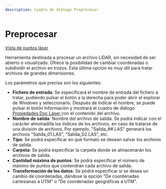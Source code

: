 ```yaml
---
description: Cuadro de diálogo Preprocesar
---
```


# Preprocesar

[Vista de puntos láser](../../fichas-de-herramientas/ficha-de-herramientas-archivos-lidar/vista-de-puntos-laser.md)

Herramienta destinada a procesar un archivo LiDAR, sin necesidad de ser abierto o visualizado. Ofrece la posibilidad de cambiar coordenadas o subdividir el archivo en trozos. Esta última opción es muy útil para tratar archivos de grandes dimensiones.

Los parámetros que precisa son los siguientes:

* **Fichero de entrada**: Se especificará el nombre de entrada del fichero a tratar, pudiendo pulsar el botón a la derecha para poder abrir el explorar de Windows y seleccionarlo. Después de indicar el nombre, se puede pulsar el botón Información y mostrará el cuadro de diálogo [Propiedades Doc Láser ](propiedades-documento-laser.md)con el contenido del archivo.
* **Nombre de salida**: Nombre del archivo de salida. Se podrá indicar con el carácter almohadilla los índices de los archivos, en caso de tratarse de una división de archivos. Por ejemplo, "Salida\_\#\#.LAS" generará los archivos "Salida\_01.LAS", "Salida\_02.LAS", etc.
* **Tipo**: Se podrá especificar en qué formato se desean salvar los archivos de salida.
* **Carpeta**: Se podrá especificar la carpeta donde se almacenarán los archivos de salida.
* **Cantidad máxima de puntos**: Se podrá especificar el número de máximo de puntos que contendrán cada archivo de salida.
* **Transformación de los datos**: Se podrá especificar si se desea un cambio de coordenadas, dándose la opción "De coordenadas cartesianas a UTM" o "De coordenadas geográficas a UTM".

